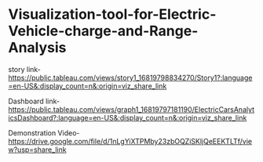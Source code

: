 # Visualization-tool-for-Electric-Vehicle-charge-and-Range-Analysis
story link-https://public.tableau.com/views/story1_16819798834270/Story1?:language=en-US&:display_count=n&:origin=viz_share_link

Dashboard link-https://public.tableau.com/views/graph1_16819797181190/ElectricCarsAnalyticsDashboard?:language=en-US&:display_count=n&:origin=viz_share_link

Demonstration Video-https://drive.google.com/file/d/1nLgYiXTPMby23zbOQZiSKljQeEEKTLTf/view?usp=share_link
